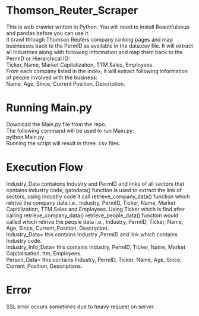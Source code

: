# Thomson_Reuter_Scraper
This is web crawler written in Python. You will need to install Beautifulsoup and pandas before you can use it.<br />
It crawl through Thomson Reuters company ranking pages and map businesses back to the PermID as available in the data.csv file. It will extract all Industries along with following information and map them back to the PermID or Hierarchical ID:<br />
Ticker, Name, Market Capitalization, TTM Sales, Employees.<br />
From each company listed in the index, it will extract following information of people involved with the business:<br />
Name, Age, Since, Current Position, Description.

# Running Main.py
Download the Main.py file from the repo.<br />
The following command will be used to run Main.py:<br />
python Main.py<br />
Running the script will result in three .csv files.

# Execution Flow
Industry_Data contaions Industry and PermID and links of all sectors that contains industry code, gatadata() function is used to extract the link of sectors, using industry code it call retrieve_company_data() function which retrive the company data i,e., Industry, PermID, Ticker, Name, Market Capitilization, TTM Sales and Employees. Using Ticker which is find after calling retrieve_company_data() retrieve_people_data() function would called which retrive the people data i.e., Industry, PermID, Ticker, Name, Age, Since, Current_Position, Description.<br />
Industry_Data= this contains Industry ,PermID and link which contains Industry code.<br />
Industry_Info_Data= this contains Industry, PermID, Ticker, Name, Market Capitalisation, ttm, Employees.<br />
Person_Data= this contains Industry, PermID, Ticker, Name, Age, Since, Current_Position, Descriptions.<br />

# Error
SSL error occurs sometimes due to heavy request on server.
